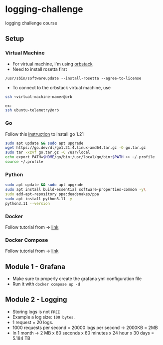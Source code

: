 # logging-challenge
logging challenge course

## Setup

### Virtual Machine
- For virtual machine, I'm using [orbstack](https://orbstack.dev/)
- Need to install rosetta first

```
/usr/sbin/softwareupdate --install-rosetta --agree-to-license
```

- To connect to the orbstack virtual machine, use

```sh
ssh <virtual-machine-name>@orb

ex:
ssh ubuntu-telemetry@orb
```

### Go

Follow this [instruction](https://www.cherryservers.com/blog/install-go-ubuntu) to install go 1.21

```sh
sudo apt update && sudo apt upgrade
wget https://go.dev/dl/go1.21.4.linux-amd64.tar.gz -O go.tar.gz
sudo tar -xzvf go.tar.gz -C /usr/local
echo export PATH=$HOME/go/bin:/usr/local/go/bin:$PATH >> ~/.profile
source ~/.profile
```

### Python

```sh
sudo apt update && sudo apt upgrade
sudo apt install build-essential software-properties-common -y\
sudo add-apt-repository ppa:deadsnakes/ppa
sudo apt install python3.11 -y
python3.11 --version
```

### Docker

Follow tutorial from -> [link](https://www.cherryservers.com/blog/install-docker-ubuntu)

### Docker Compose

Follow tutorial from -> [link](https://medium.com/@piyushkashyap045/comprehensive-guide-installing-docker-and-docker-compose-on-windows-linux-and-macos-a022cf82ac0b)

## Module 1 - Grafana

- Make sure to properly create the grafana yml configuration file
- Run it with `docker compose up -d`

## Module 2 - Logging

- Storing logs is not `FREE`
- Example a log size: `100 bytes`.
- 1 request = 20 logs.
- 1000 requests per second = 20000 logs per second -> 2000KB = 2MB
- In 1 month -> 2 MB x 60 seconds x 60 minutes x 24 hour x 30 days = 5.184 TB

